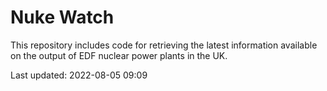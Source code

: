 # Nuke Watch

This repository includes code for retrieving the latest information available on the output of EDF nuclear power plants in the UK.

Last updated: 2022-08-05 09:09